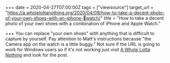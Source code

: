 +++
date = 2020-04-27T07:00:00Z
tags = ["viewsource"]
target_url = "https://a.wholelottanothing.org/2020/04/09/how-to-take-a-decent-photo-of-your-own-shoes-with-an-iphone-watch/"
title = "How to take a decent photo of your own shoes with a combination of iPhone and Apple Watch."

+++
You can replace "your own shoes" with anything that is difficult to capture by yourself. Pay attention to Matt's instructions because "the Camera app on the watch is a little buggy." Not sure if the URL is going to work for Windows users so if it's not working just visit [A Whole Lotta Nothing](https://a.wholelottanothing.org/) and look for the post.